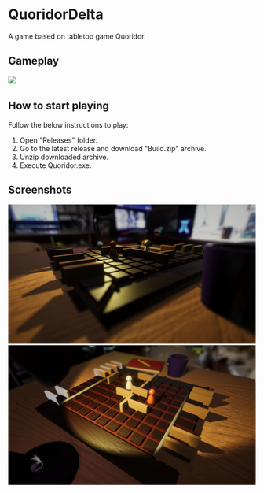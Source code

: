 # QuoridorDelta
 A game based on tabletop game Quoridor.
 
## Gameplay
![](https://github.com/unknownMusician/QuoridorDelta/blob/main/Recordings/movie_003.gif)

## How to start playing
Follow the below instructions to play:
1. Open "Releases" folder.
2. Go to the latest release and download "Build.zip" archive.
3. Unzip downloaded archive.
4. Execute Quoridor.exe.
 
## Screenshots
![](https://github.com/unknownMusician/QuoridorDelta/blob/main/Recordings/Screen1.png)
![](https://github.com/unknownMusician/QuoridorDelta/blob/main/Recordings/Screen2.png)
